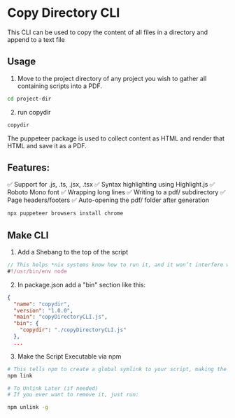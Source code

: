 # Copy Directory CLI

This CLI can be used to copy the content of all files in a directory and append to a text file

## Usage

1. Move to the project directory of any project you wish to gather all containing scripts into a PDF.

```bash
cd project-dir
```

2. run copydir

```bash
copydir
```

The puppeteer package is used to collect content as HTML and render that HTML and save it as a PDF.

## Features:

✅ Support for .js, .ts, .jsx, .tsx
✅ Syntax highlighting using Highlight.js
✅ Roboto Mono font
✅ Wrapping long lines
✅ Writing to a pdf/ subdirectory
✅ Page headers/footers
✅ Auto-opening the pdf/ folder after generation

```bash
npx puppeteer browsers install chrome
```

## Make CLI

1. Add a Shebang to the top of the script

```js
// This helps *nix systems know how to run it, and it won’t interfere with Windows.
#!/usr/bin/env node
```

2. In package.json add a "bin" section like this:

```json
{
  "name": "copydir",
  "version": "1.0.0",
  "main": "copyDirectoryCLI.js",
  "bin": {
    "copydir": "./copyDirectoryCLI.js"
  },
  ...
```

3.  Make the Script Executable via npm

```bash
# This tells npm to create a global symlink to your script, making the copydir command available anywhere in the terminal.
npm link

# To Unlink Later (if needed)
# If you ever want to remove it, just run:

npm unlink -g
```
